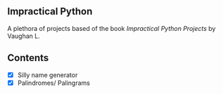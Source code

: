 ## Impractical Python
A plethora of projects based of the book *Impractical Python Projects* by Vaughan L.

## Contents
* [x] Silly name generator
* [x] Palindromes/ Palingrams

